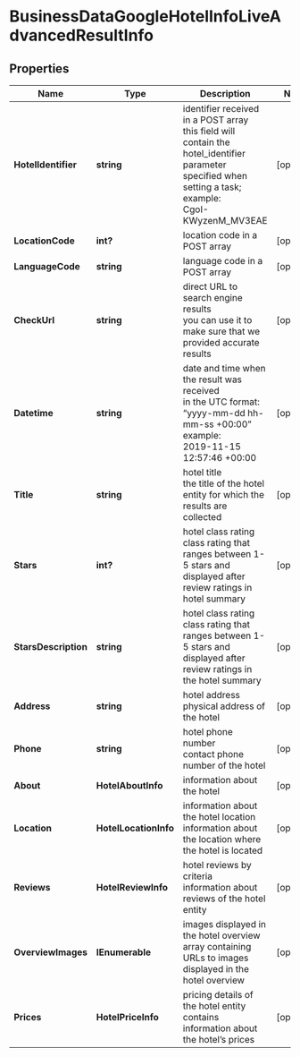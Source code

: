 # BusinessDataGoogleHotelInfoLiveAdvancedResultInfo


## Properties

| Name | Type | Description | Notes |
|------------ | ------------- | ------------- | -------------|
**HotelIdentifier** | **string** | identifier received in a POST array<br>this field will contain the hotel_identifier parameter specified when setting a task;<br>example:<br>CgoI-KWyzenM_MV3EAE |[optional]|
**LocationCode** | **int?** | location code in a POST array |[optional]|
**LanguageCode** | **string** | language code in a POST array |[optional]|
**CheckUrl** | **string** | direct URL to search engine results<br>you can use it to make sure that we provided accurate results |[optional]|
**Datetime** | **string** | date and time when the result was received<br>in the UTC format: “yyyy-mm-dd hh-mm-ss +00:00”<br>example:<br>2019-11-15 12:57:46 +00:00 |[optional]|
**Title** | **string** | hotel title<br>the title of the hotel entity for which the results are collected |[optional]|
**Stars** | **int?** | hotel class rating<br>class rating that ranges between 1-5 stars and displayed after review ratings in hotel summary |[optional]|
**StarsDescription** | **string** | hotel class rating<br>class rating that ranges between 1-5 stars and displayed after review ratings in the hotel summary |[optional]|
**Address** | **string** | hotel address<br>physical address of the hotel |[optional]|
**Phone** | **string** | hotel phone number<br>contact phone number of the hotel |[optional]|
**About** | **HotelAboutInfo** | information about the hotel |[optional]|
**Location** | **HotelLocationInfo** | information about the hotel location<br>information about the location where the hotel is located |[optional]|
**Reviews** | **HotelReviewInfo** | hotel reviews by criteria<br>information about reviews of the hotel entity |[optional]|
**OverviewImages** | **IEnumerable<string>** | images displayed in the hotel overview<br>array containing URLs to images displayed in the hotel overview |[optional]|
**Prices** | **HotelPriceInfo** | pricing details of the hotel entity<br>contains information about the hotel’s prices |[optional]|